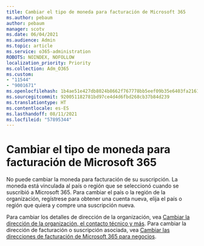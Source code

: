 ```yaml
---
title: Cambiar el tipo de moneda para facturación de Microsoft 365
ms.author: pebaum
author: pebaum
manager: scotv
ms.date: 06/04/2021
ms.audience: Admin
ms.topic: article
ms.service: o365-administration
ROBOTS: NOINDEX, NOFOLLOW
localization_priority: Priority
ms.collection: Adm_O365
ms.custom:
- "11544"
- "9001671"
ms.openlocfilehash: 1b4ae51e427db8024b8662f767778bb5eef09b35e6403fa2161365b75cb7f224
ms.sourcegitcommit: 920051182781bd97ce4d4d6fbd268cb37b84d239
ms.translationtype: HT
ms.contentlocale: es-ES
ms.lasthandoff: 08/11/2021
ms.locfileid: "57895344"
---
```

# <a name="change-your-microsoft-365-billing-currency"></a>Cambiar el tipo de moneda para facturación de Microsoft 365

No puede cambiar la moneda para facturación de su suscripción. La moneda está vinculada al país o región que se seleccionó cuando se suscribió a Microsoft 365. Para cambiar el país o la región de la organización, regístrese para obtener una cuenta nueva, elija el país o región que quiera y compre una suscripción nueva. 

Para cambiar los detalles de dirección de la organización, vea [Cambiar la dirección de la organización, el contacto técnico y más](https://docs.microsoft.com/microsoft-365/admin/manage/change-address-contact-and-more). Para cambiar la dirección de facturación o suscripción asociada, vea [Cambiar las direcciones de facturación de Microsoft 365 para negocios](https://docs.microsoft.com/microsoft-365/commerce/billing-and-payments/change-your-billing-addresses). 